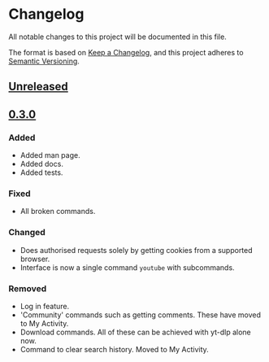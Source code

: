 <!-- markdownlint-configure-file {"MD024": { "siblings_only": true } } -->

# Changelog

All notable changes to this project will be documented in this file.

The format is based on [Keep a Changelog](https://keepachangelog.com/en/1.0.0/), and this project
adheres to [Semantic Versioning](https://semver.org/spec/v2.0.0.html).

## [Unreleased]

## [0.3.0]

### Added

- Added man page.
- Added docs.
- Added tests.

### Fixed

- All broken commands.

### Changed

- Does authorised requests solely by getting cookies from a supported browser.
- Interface is now a single command `youtube` with subcommands.

### Removed

- Log in feature.
- 'Community' commands such as getting comments. These have moved to My Activity.
- Download commands. All of these can be achieved with yt-dlp alone now.
- Command to clear search history. Moved to My Activity.

[unreleased]: https://github.com/Tatsh/youtube-unofficial/compare/v0.3.0...HEAD
[0.3.0]: https://github.com/Tatsh/youtube-unofficial/compare/v0.2.0...v0.3.0
